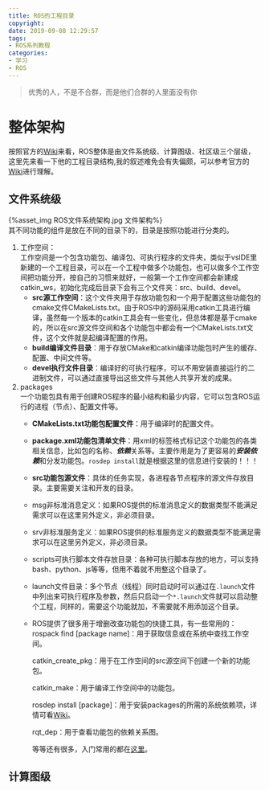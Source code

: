 ```yaml
---
title: ROS的工程目录
copyright: 
date: 2019-09-08 12:29:57
tags:
- ROS系列教程
categories:
- 学习
- ROS
---
```

	
<blockquote class="blockquote-center">优秀的人，不是不合群，而是他们合群的人里面没有你</blockquote>

# 整体架构
按照官方的[Wiki](http://wiki.ros.org/cn/ROS/Tutorials)来看，ROS整体是由文件系统级、计算图级、社区级三个层级，这里先来看一下他的工程目录结构,我的叙述难免会有失偏颇，可以参考官方的[Wiki](http://wiki.ros.org/cn/ROS/Tutorials)进行理解。
<!--more-->
## 文件系统级  
{%asset_img ROS文件系统架构.jpg 文件架构%}  
其不同功能的组件是放在不同的目录下的，目录是按照功能进行分类的。  
1. 工作空间：  
   工作空间是一个包含功能包、编译包、可执行程序的文件夹，类似于vsIDE里新建的一个工程目录，可以在一个工程中做多个功能包，也可以做多个工作空间把功能分开，按自己的习惯来就好，一般第一个工作空间都会新建成catkin_ws，初始化完成后目录下会有三个文件夹：src、build、devel。  
   * **src源工作空间**：这个文件夹用于存放功能包和一个用于配置这些功能包的cmake文件CMakeLists.txt。由于ROS中的源码采用catkin工具进行编译，虽然每一个版本的catkin工具会有一些变化，但总体都是基于cmake的，所以在src源文件空间和各个功能包中都会有一个CMakeLists.txt文件，这个文件就是起编译配置的作用。
   * **build编译文件目录**：用于存放CMake和catkin编译功能包时产生的缓存、配置、中间文件等。
   * **devel执行文件目录**：编译好的可执行程序，可以不用安装直接运行的二进制文件，可以通过直接导出这些文件与其他人共享开发的成果。
2. packages  
   一个功能包具有用于创建ROS程序的最小结构和最少内容，它可以包含ROS运行的进程（节点）、配置文件等。
   * **CMakeLists.txt功能包配置文件**：用于编译时的配置文件。
   * **package.xml功能包清单文件**：用xml的标签格式标记这个功能包的各类相关信息，比如包的名称、***依赖***关系等。主要作用是为了更容易的***安装依赖***和分发功能包。`rosdep install`就是根据这里的信息进行安装的！！！
   * **src功能包源文件**：具体的任务实现，各进程各节点程序的源文件存放目录。主要需要关注和开发的目录。
   * msg非标准消息定义：如果ROS提供的标准消息定义的数据类型不能满足需求可以在这里另外定义，非必须目录。
   * srv非标准服务定义：如果ROS提供的标准服务定义的数据类型不能满足需求可以在这里另外定义，非必须目录。
   * scripts可执行脚本文件存放目录：各种可执行脚本存放的地方，可以支持bash、python、js等等，但用不着就不用整这个目录了。
   * launch文件目录：多个节点（线程）同时启动时可以通过在`.launch`文件中列出来可执行程序及参数，然后只启动一个`*.launch`文件就可以启动整个工程，同样的，需要这个功能就加，不需要就不用添加这个目录。  
   * ROS提供了很多用于增删改查功能包的快捷工具，有一些常用的：  
    rospack find [package name]：用于获取信息或在系统中查找工作空间。  

        catkin_create_pkg：用于在工作空间的src源空间下创建一个新的功能包。  

        catkin_make：用于编译工作空间中的功能包。  

        rosdep install [package]：用于安装packages的所需的系统依赖项，详情可看[Wiki](http://wiki.ros.org/cn/ROS/Tutorials/rosdep)。  

        rqt_dep：用于查看功能包的依赖关系图。

        等等还有很多，入门常用的都在[这里](http://wiki.ros.org/cn/ROS/Tutorials)。
## 计算图级
